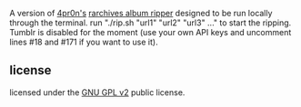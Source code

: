 A version of [4pr0n's](https://github.com/4pr0n/) [rarchives album ripper](https://github.com/4pr0n/rip) designed to be run locally through the terminal. run "./rip.sh "url1" "url2" "url3" ..." to start the ripping. Tumblr is disabled for the moment (use your own API keys and uncomment lines #18 and #171 if you want to use it).

license
-------

licensed under the [GNU GPL v2](http://www.gnu.org/licenses/gpl-2.0.txt) public license.
